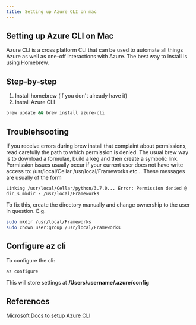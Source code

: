 ```yaml
---
title: Setting up Azure CLI on mac
---
```


## Setting up Azure CLI on Mac
Azure CLI is a cross platform CLI that can be used to automate all things Azure as well as one-off interactions with Azure. The best way to install is using Homebrew.

## Step-by-step
1. Install homebrew (if you don't already have it)
2. Install Azure CLI
```bash
brew update && brew install azure-cli
```

## Troublehsooting
If you receive errors during brew install that complaint about permissions, read carefully the path to which permission is denied. The usual brew way is to download a formulae, build a keg and then create a symbolic link. Permission issues usually occur if your current user does not have write access to:
/usr/local/Cellar
/usr/local/Frameworks
etc...
These messages are usually of the form
```
Linking /usr/local/Cellar/python/3.7.0... Error: Permission denied @ dir_s_mkdir - /usr/local/Frameworks
```
To fix this, create the directory manually and change ownership to the user in question.
E.g.
```bash
sudo mkdir /usr/local/Frameworks
sudo chown user:group /usr/local/Frameworks
```

## Configure az cli
To configure the cli:
```bash
az configure
```
This will store settings at **/Users/username/.azure/config**

## References
[Microsoft Docs to setup Azure CLI](https://docs.microsoft.com/en-us/cli/azure/install-azure-cli-macos?view=azure-cli-latest)